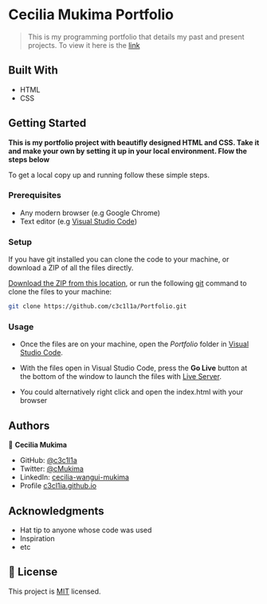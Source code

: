 # Cecilia Mukima Portfolio

> This is my programming portfolio that details my past and present projects.
> To view it here is the [link](https://c3c1l1a.github.io)


## Built With

- HTML
- CSS

## Getting Started

**This is my portfolio project with beautifly designed HTML and CSS. Take it and make your own by setting it up in your local environment. Flow the steps below**


To get a local copy up and running follow these simple steps.

### Prerequisites
- Any modern browser (e.g Google Chrome)
- Text editor (e.g [Visual Studio Code](https://code.visualstudio.com/))


### Setup
If you have git installed you can clone the code to your machine, or download a ZIP of all the files directly.

[Download the ZIP from this location](https://github.com/c3c1l1a/Portfolio/archive/refs/heads/main.zip), or run the following [git](https://git-scm.com/downloads) command to clone the files to your machine:

```bash
git clone https://github.com/c3c1l1a/Portfolio.git
```

### Usage
- Once the files are on your machine, open the _Portfolio_ folder in [Visual Studio Code](https://code.visualstudio.com/).

- With the files open in Visual Studio Code, press the **Go Live** button at the bottom of the window to launch the files with [Live Server](https://marketplace.visualstudio.com/items?itemName=ritwickdey.LiveServer).
- You could alternatively right click and open the index.html with your browser

## Authors

👤 **Cecilia Mukima**

- GitHub: [@c3c1l1a](https://github.com/c3c1l1a/)
- Twitter: [@cMukima](https://twitter.com/CMukima)
- LinkedIn: [cecilia-wangui-mukima](https://linkedin.com/in/linkedinhandle)
- Profile [c3cl1ia.github.io](https://c3c1l1a.github.io)

## Acknowledgments

- Hat tip to anyone whose code was used
- Inspiration
- etc

## 📝 License

This project is [MIT](./MIT.md) licensed.
